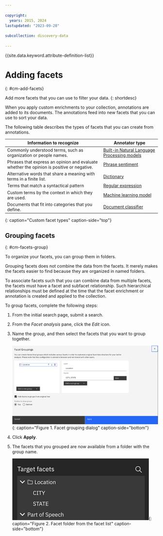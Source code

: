 ```yaml
---

copyright:
  years: 2015, 2024
lastupdated: "2023-09-28"

subcollection: discovery-data

---
```


{{site.data.keyword.attribute-definition-list}}

# Adding facets
{: #cm-add-facets}

Add more facets that you can use to filter your data.
{: shortdesc}

When you apply custom enrichments to your collection, annotations are added to its documents. The annotations feed into new facets that you can use to sort your data.

The following table describes the types of facets that you can create from annotations.

| Information to recognize | Annotator type |
|--------------------------|----------------|
| Commonly understood terms, such as organization or people names. | [Built-in Natural Language Processing models](/docs/discovery-data?topic=discovery-data-cm-edit-collection#cm-enrichments) |
| Phrases that express an opinion and evaluate whether the opinion is positive or negative. | [Phrase sentiment](/docs/discovery-data?topic=discovery-data-cm-phrase-sentiment) |
| Alternative words that share a meaning with terms in a finite list. | [Dictionary](/docs/discovery-data?topic=discovery-data-cm-custom-annotator) |
| Terms that match a syntactical pattern | [Regular expression](/docs/discovery-data?topic=discovery-data-cm-custom-annotator) |
| Custom terms by the context in which they are used. | [Machine learning model](/docs/discovery-data?topic=discovery-data-cm-custom-annotator) |
| Documents that fit into categories that you define. | [Document classifier](/docs/discovery-data?topic=discovery-data-cm-doc-classifier) |
{: caption="Custom facet types" caption-side="top"}

## Grouping facets
{: #cm-facets-group}

To organize your facets, you can group them in folders.

Grouping facets does not combine the data from the facets. It merely makes the facets easier to find because they are organized in named folders.

To associate facets such that you can combine data from multiple facets, the facets must have a facet and subfacet relationship. Such hierarchical relationships must be defined at the time that the facet enrichment or annotation is created and applied to the collection.

To group facets, complete the following steps:

1.  From the initial search page, submit a search.
1.  From the *Facet analysis* pane, click the *Edit* icon.

1.  Name the group, and then select the facets that you want to group together.

    ![Facet grouping dialog](images/cm-facet-group.png){: caption="Figure 1. Facet grouping dialog" caption-side="bottom"}

1.  Click **Apply**.

1.  The facets that you grouped are now available from a folder with the group name. 

    ![Facet folder](images/cm-facet-folder.png){: caption="Figure 2. Facet folder from the facet list" caption-side="bottom"}
